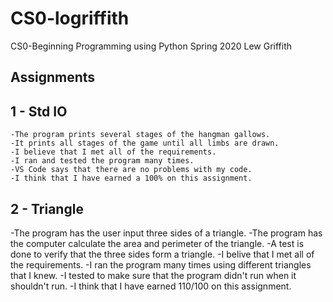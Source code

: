 # CS0-logriffith
CS0-Beginning Programming using Python
Spring 2020
Lew Griffith
## Assignments
## 1 - Std IO
    -The program prints several stages of the hangman gallows.
    -It prints all stages of the game until all limbs are drawn.
    -I believe that I met all of the requirements.
    -I ran and tested the program many times.
    -VS Code says that there are no problems with my code.
    -I think that I have earned a 100% on this assignment.

## 2 - Triangle
-The program has the user input three sides of a triangle.
-The program has the computer calculate the area and perimeter of the triangle.
-A test is done to verify that the three sides form a triangle.
-I belive that I met all of the requirements.
-I ran the program many times using different triangles that I knew.
-I tested to make sure that the program didn't run when it shouldn't run.
-I think that I have earned 110/100 on this assignment.





